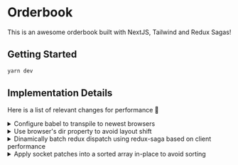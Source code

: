 # Orderbook

This is an awesome orderbook built with NextJS, Tailwind and Redux Sagas!

## Getting Started

```bash
yarn dev
```

## Implementation Details

Here is a list of relevant changes for performance 🚀

<details>
  <summary>Configure babel to transpile to newest browsers</summary>
  The default target for NextJS builds is ES5.
  We build for new browsers in order to use built-in generators.
</details>

<details>
  <summary>Use browser's dir property to avoid layout shift</summary>
  We need to change the order of text in screen, CSS text-align seems to trigger layout.
  Then dir property was adopted to avoid that.
  Notice that this could have been flex-direction too.
</details>

<details>
  <summary>Dinamically batch redux dispatch using redux-saga based on client performance</summary>
  We use browser's performance API to calculate the time used to dispatch and re-render the interface.
  Based on that number we decide for how long we should delay the next dispatch.
  This makes the main thread free for other computings in the interface.
</details>

<details>
  <summary>Apply socket patches into a sorted array in-place to avoid sorting</summary>
  The orderbook have an descending order in most of the cases, in one we have a descending order.
  Every time we receive updates from the socket we place them in the right position in the orders array, descending.
  This makes us avoid sorting completely in VERTICAL (mobile), and sort only one side in HORIZONTAL (desktop).
</details>
